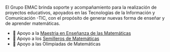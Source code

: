 El Grupo EMAC brinda soporte y acompañamiento para la realización de proyectos educativos, apoyados en las Tecnologías de la Información y Comunicación -TIC, con el propósito de generar nuevas forma de enseñar y de aprender matemáticas.

- 👋 Apoyo a la [Maestria en Enseñanza de las Matemáticas](https://www.matematicasudea.co/mem/index.html)
- 👀 Apoyo a los [Semilleros de Matemáticas](https://www.matematicasudea.co/semilleros/index.html)
- 🌱 Apoyo a las Olimpiadas de Matemáticas 


<!---
grupoemac/grupoemac is a ✨ special ✨ repository because its `README.md` (this file) appears on your GitHub profile.
You can click the Preview link to take a look at your changes.
--->
